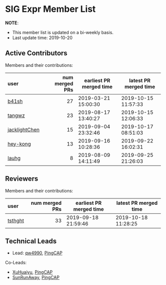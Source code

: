 # SIG Expr Member List

**NOTE**:

* This member list is updated on a bi-weekly basis.
* Last update time: 2019-10-20

## Active Contributors

Members and their contributions:

| user                                              | num merged PRs | earliest PR merged time | latest PR merged time |
|:--------------------------------------------------|---------------:|-------------------------|-----------------------|
| [b41sh](https://github.com/b41sh)                 |             27 |     2019-03-21 15:00:30 |   2019-10-15 11:57:33 |
| [tangwz](https://github.com/tangwz)               |             23 |     2019-08-17 13:40:27 |   2019-10-15 12:06:33 |
| [jacklightChen](https://github.com/jacklightChen) |             15 |     2019-09-04 23:32:46 |   2019-10-17 08:51:03 |
| [hey-kong](https://github.com/hey-kong)           |             13 |     2019-09-16 10:28:36 |   2019-09-22 16:02:31 |
| [lauhg](https://github.com/lauhg)                 |              8 |     2019-08-09 14:11:49 |   2019-09-25 21:26:03 |

## Reviewers

Members and their contributions:

| user                                        | num merged PRs | earliest PR merged time | latest PR merged time |
|:--------------------------------------------|---------------:|-------------------------|-----------------------|
| [tsthght](https://github.com/tsthght)       |             33 |     2019-09-18 21:59:46 |   2019-10-18 11:28:25 |

## Technical Leads

* Lead: [qw4990](https://github.com/qw4990), [PingCAP](https://pingcap.com/en/)

Co-Leads:

* [XuHuaiyu](https://github.com/XuHuaiyu), [PingCAP](https://pingcap.com/en/)
* [SunRunAway](https://github.com/SunRunAway), [PingCAP](https://pingcap.com/en/)

